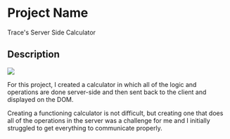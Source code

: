 # Project Name
Trace's Server Side Calculator
## Description

<img src="https://i.imgur.com/3aWKsHO.png"/>


For this project, I created a calculator in which all of the logic and operations are done server-side and then sent back to the client and displayed on the DOM.

Creating a functioning calculator is not difficult, but creating one that does all of the operations in the server was a challenge for me and I initially struggled to get everything to communicate properly. 


